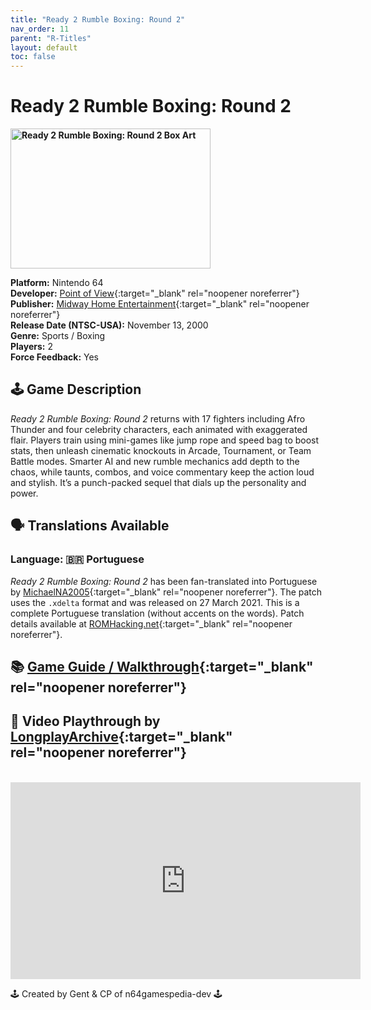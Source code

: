```yaml
---
title: "Ready 2 Rumble Boxing: Round 2"
nav_order: 11
parent: "R-Titles"
layout: default
toc: false
---
```


# Ready 2 Rumble Boxing: Round 2

<b>
<img src="https://images.launchbox-app.com/95ae50ce-29f0-4f20-be37-3dcb83b486d4.jpg" alt="Ready 2 Rumble Boxing: Round 2 Box Art" width="320" height="224" />
</b>

**Platform:** Nintendo 64  
**Developer:** [Point of View](https://en.wikipedia.org/wiki/Point_of_View_(company)){:target="_blank" rel="noopener noreferrer"}  
**Publisher:** [Midway Home Entertainment](https://en.wikipedia.org/wiki/Midway_Games#Publishing_and_distribution){:target="_blank" rel="noopener noreferrer"}  
**Release Date (NTSC-USA):** November 13, 2000  
**Genre:** Sports / Boxing  
**Players:** 2  
**Force Feedback:** Yes  

## 🕹️ Game Description
*Ready 2 Rumble Boxing: Round 2* returns with 17 fighters including Afro Thunder and four celebrity characters, each animated with exaggerated flair. Players train using mini-games like jump rope and speed bag to boost stats, then unleash cinematic knockouts in Arcade, Tournament, or Team Battle modes. Smarter AI and new rumble mechanics add depth to the chaos, while taunts, combos, and voice commentary keep the action loud and stylish. It’s a punch-packed sequel that dials up the personality and power.

## 🗣️ Translations Available
### Language: 🇧🇷 Portuguese
*Ready 2 Rumble Boxing: Round 2* has been fan-translated into Portuguese by [MichaelNA2005](https://www.romhacking.net/community/6696/){:target="_blank" rel="noopener noreferrer"}. The patch uses the `.xdelta` format and was released on 27 March 2021. This is a complete Portuguese translation (without accents on the words). Patch details available at [ROMHacking.net](https://www.romhacking.net/translations/6021/){:target="_blank" rel="noopener noreferrer"}.

## 📚 [Game Guide / Walkthrough](https://gamefaqs.gamespot.com/n64/437242-ready-2-rumble-boxing-round-2/faqs/9953){:target="_blank" rel="noopener noreferrer"}

## 🎥 Video Playthrough by [LongplayArchive](https://www.youtube.com/channel/UCM8XzXipyTsylZ_WsGKmdKQ){:target="_blank" rel="noopener noreferrer"}
<br />  
<iframe width="560" height="315" src="https://www.youtube.com/embed/ejZ2p_p-wnw" title="Ready 2 Rumble Boxing: Round 2 (N64) Longplay [566]" frameborder="0" allowfullscreen></iframe>

🕹️ Created by Gent & CP of n64gamespedia-dev 🕹️  
<!-- Vault Format: n64gamespedia-dev -->  
<!-- Protocol Source: _vault-specs/format-protocol.md -->
